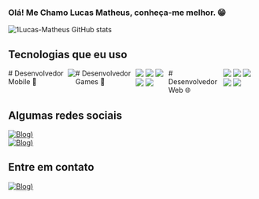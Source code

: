 ### Olá! Me Chamo Lucas Matheus, conheça-me melhor. 😁

![1Lucas-Matheus GitHub stats](https://github-readme-stats.vercel.app/api?username=LucasMatheus&show_icons=true&theme=github_dark_dimmed)

## Tecnologias que eu uso

<div style="display: flex"> 
# Desenvolvedor Mobile 📱
  <div style="display: inline_block">
    <img src="https://img.shields.io/badge/Java-ED8B00?style=for-the-badge&logo=openjdk&logoColor=white">
  </div>
# Desenvolvedor Games 👾
  <div style="display: inline_block">
    <img src="https://img.shields.io/badge/C%2B%2B-00599C?style=for-the-badge&logo=c%2B%2B&logoColor=white">
    <img src="https://img.shields.io/badge/C%23-239120?style=for-the-badge&logo=c-sharp&logoColor=white">
    <img src="https://img.shields.io/badge/Lua-2C2D72?style=for-the-badge&logo=lua&logoColor=white">
    <img src="https://img.shields.io/badge/Unity-100000?style=for-the-badge&logo=unity&logoColor=white">
    <img src="https://img.shields.io/badge/Python-14354C?style=for-the-badge&logo=python&logoColor=white">
  </div>
# Desenvolvedor Web 🌐
  <div style="display: inline_block"> 
    <img src="https://img.shields.io/badge/HTML5-E34F26?style=for-the-badge&logo=html5&logoColor=white">
    <img src="https://img.shields.io/badge/PHP-777BB4?style=for-the-badge&logo=php&logoColor=white">
    <img src="https://img.shields.io/badge/Bootstrap-563D7C?style=for-the-badge&logo=bootstrap&logoColor=white">
    <img src="https://img.shields.io/badge/CSS3-1572B6?style=for-the-badge&logo=css3&logoColor=white">
    <img src="https://img.shields.io/badge/React-20232A?style=for-the-badge&logo=react&logoColor=61DAFB">
  </div>

</div>

## Algumas redes sociais

[![Blog)](https://img.shields.io/badge/YouTube-FF0000?style=for-the-badge&logo=youtube&logoColor=white)](https://www.instagram.com/lucasmouradenada/) 
<br>
[![Blog)](https://img.shields.io/badge/Instagram-E4405F?style=for-the-badge&logo=instagram&logoColor=white)](https://www.youtube.com/channel/UCvRyPmQ_f9SG8GIMKyogs3A)

 ## Entre em contato

 [![Blog)](https://img.shields.io/badge/Gmail-D14836?style=for-the-badge&logo=gmail&logoColor=white)](https://mail.google.com/mail/u/0/#sent?compose=CllgCJZfSDQWvCvXBXbngSKqwZfJNxkKpNLPnfJjjLwLgFhMfqBgzpRxgJdfBNTxGPczMFbDtnV)













